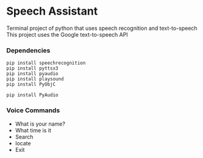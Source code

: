# Speech Assistant

Terminal project of python that uses speech recognition and text-to-speech
This project uses the Google text-to-speech API

### Dependencies

```
pip install speechrecognition
pip install pyttsx3
pip install pyaudio
pip install playsound
pip install PyObjC
```
```
pip install PyAudio
```
### Voice Commands

- What is your name?
- What time is it
- Search
- locate
- Exit
